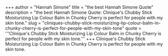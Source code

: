 +++
author = "Hannah Simone"
title = "the best Hannah Simone Quote"
description = "the best Hannah Simone Quote: Clinique's Chubby Stick Moisturizing Lip Colour Balm in Chunky Cherry is perfect for people with my skin tone."
slug = "cliniques-chubby-stick-moisturizing-lip-colour-balm-in-chunky-cherry-is-perfect-for-people-with-my-skin-tone"
quote = '''Clinique's Chubby Stick Moisturizing Lip Colour Balm in Chunky Cherry is perfect for people with my skin tone.'''
+++
Clinique's Chubby Stick Moisturizing Lip Colour Balm in Chunky Cherry is perfect for people with my skin tone.

